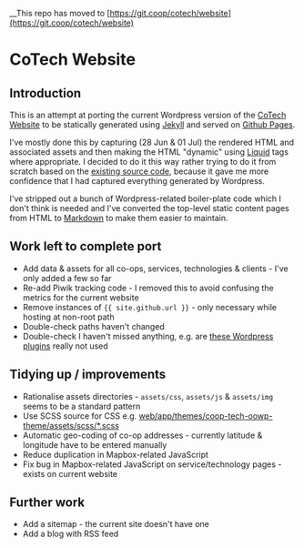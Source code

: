 __This repo has moved to [https://git.coop/cotech/website](https://git.coop/cotech/website)

# CoTech Website

## Introduction

This is an attempt at porting the current Wordpress version of the [CoTech Website][] to be statically generated using [Jekyll][] and served on [Github Pages][].

I've mostly done this by capturing (28 Jun & 01 Jul) the rendered HTML and associated assets and then making the HTML "dynamic" using [Liquid][] tags where appropriate. I decided to do it this way rather trying to do it from scratch based on the [existing source code][cotech-website-repo], because it gave me more confidence that I had captured everything generated by Wordpress.

I've stripped out a bunch of Wordpress-related boiler-plate code which I don't think is needed and I've converted the top-level static content pages from HTML to [Markdown][] to make them easier to maintain.

## Work left to complete port

* Add data & assets for all co-ops, services, technologies & clients - I've only added a few so far
* Re-add Piwik tracking code - I removed this to avoid confusing the metrics for the current website
* Remove instances of `{{ site.github.url }}` - only necessary while hosting at non-root path
* Double-check paths haven't changed
* Double-check I haven't missed anything, e.g. are [these Wordpress plugins][cotech-website-wp-plugins] really not used

## Tidying up / improvements

* Rationalise assets directories - `assets/css`, `assets/js` & `assets/img` seems to be a standard pattern
* Use SCSS source for CSS e.g. [web/app/themes/coop-tech-oowp-theme/assets/scss/*.scss][cotech-website-scss-directory]
* Automatic geo-coding of co-op addresses - currently latitude & longitude have to be entered manually
* Reduce duplication in Mapbox-related JavaScript
* Fix bug in Mapbox-related JavaScript on service/technology pages - exists on current website

## Further work

* Add a sitemap - the current site doesn't have one
* Add a blog with RSS feed

[CoTech Website]: https://www.coops.tech/
[Jekyll]: https://jekyllrb.com/
[Github Pages]: https://pages.github.com/
[cotech-website-repo]: https://github.com/cotech/website/
[Markdown]: https://daringfireball.net/projects/markdown/
[Liquid]: https://shopify.github.io/liquid/
[cotech-website-scss-directory]: https://github.com/cotech/website/tree/master/web/app/themes/coop-tech-oowp-theme/assets/scss
[cotech-website-wp-plugins]: https://github.com/cotech/website/tree/master/web/app/plugins
